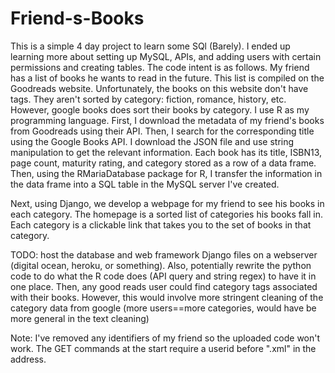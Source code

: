 # Friend-s-Books
This is a simple 4 day project to learn some SQl (Barely). I ended up learning more about setting up MySQL, APIs, and adding users with certain permissions
and creating tables. 
The code intent is as follows. My friend has a list of books he wants to read in the future. This list is compiled on the Goodreads website. 
Unfortunately, the books on this website don't have tags. They aren't sorted by category: fiction, romance, history, etc. 
However, google books does sort their books by category. 
I use R as my programming language. First, I download the metadata of my friend's books from Goodreads using their API.
Then, I search for the corresponding title using the Google Books API. I download the JSON file and use string manipulation to get the relevant information. 
Each book has its title, ISBN13, page count, maturity rating, and category stored as a row of a data frame. 
Then, using the RMariaDatabase package for R, I transfer the information in the data frame into a SQL table in the MySQL server I've created.

Next, using Django, we develop a webpage for my friend to see his books in each category. The homepage is a sorted list of categories his books fall in. Each category is a clickable link that takes you to the set of books in that category. 

TODO: host the database and web framework Django files on a webserver (digital ocean, heroku, or something). Also, potentially rewrite the python code to do what the R code does (API query and string regex) to have it in one place. Then, any good reads user could find category tags associated with their books. However, this would involve more stringent cleaning of the category data from google (more users==more categories, would have be more general in the text cleaning)


Note: I've removed any identifiers of my friend so the uploaded code won't work. The GET commands at the start require a userid before ".xml" in the address.
